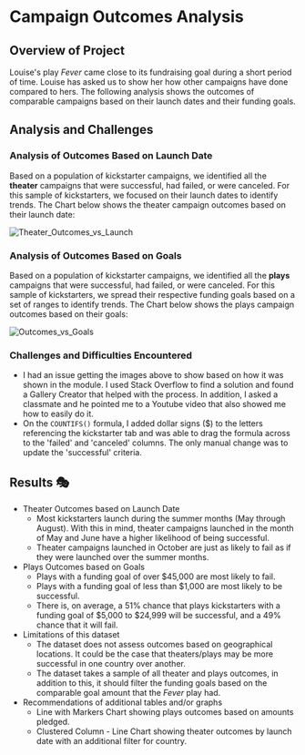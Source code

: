 # **Campaign Outcomes Analysis**

## Overview of Project 

Louise's play *Fever* came close to its fundraising goal during a short period of time. Louise has asked us to show her how other campaigns have done compared to hers. 
The following analysis shows the outcomes of comparable campaigns based on their launch dates and their funding goals.

## Analysis and Challenges

### Analysis of Outcomes Based on Launch Date

Based on a population of kickstarter campaigns, we identified all the **theater** campaigns that were successful, had failed, or were canceled. For this sample of kickstarters, we focused on their launch dates to identify trends. The Chart below shows the theater campaign outcomes based on their launch date: 

![Theater_Outcomes_vs_Launch](https://user-images.githubusercontent.com/74662680/101284997-f179df80-37b0-11eb-9300-e6a6ee985498.png)

### Analysis of Outcomes Based on Goals

Based on a population of kickstarter campaigns, we identified all the **plays** campaigns that were successful, had failed, or were canceled. For this sample of kickstarters, we spread their respective funding goals based on a set of ranges to identify trends. The Chart below shows the plays campaign outcomes based on their goals:

![Outcomes_vs_Goals](https://user-images.githubusercontent.com/74662680/101286312-c2b33780-37b7-11eb-9a86-d2bb8cec377a.png)

### Challenges and Difficulties Encountered

* I had an issue getting the images above to show based on how it was shown in the module. I used Stack Overflow to find a solution and found a Gallery Creator that helped with the process. In addition, I asked a classmate and he pointed me to a Youtube video that also showed me how to easily do it.
* On the `COUNTIFS()` formula, I added dollar signs ($) to the letters referencing the kickstarter tab and was able to drag the formula across to the 'failed' and 'canceled' columns. The only manual change was to update the 'successful' criteria.

## Results :performing_arts:

- Theater Outcomes based on Launch Date
  - Most kickstarters launch during the summer months (May through August). With this in mind, theater campaigns launched in the month of May and June have a higher likelihood of being successful. 
  - Theater campaigns launched in October are just as likely to fail as if they were launched over the summer months.
- Plays Outcomes based on Goals
  - Plays with a funding goal of over $45,000 are most likely to fail.
  - Plays with a funding goal of less than $1,000 are most likely to be successful.
  - There is, on average, a 51% chance that plays kickstarters with a funding goal of $5,000 to $24,999 will be successful, and a 49% chance that it will fail.
- Limitations of this dataset
  - The dataset does not assess outcomes based on geographical locations. It could be the case that theaters/plays may be more successful in one country over another.
  - The dataset takes a sample of all theater and plays outcomes, in addition to this, it should filter the funding goals based on the comparable goal amount that the *Fever* play had.
- Recommendations of additional tables and/or graphs
  - Line with Markers Chart showing plays outcomes based on amounts pledged.
  - Clustered Column - Line Chart showing theater outcomes by launch date with an additional filter for country.

